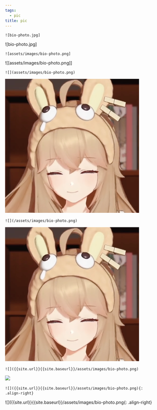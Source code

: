 ```yaml
---
tags:
  - pic
title: pic
---
```

```
![bio-photo.jpg]
```
![bio-photo.jpg]

```
![assets/images/bio-photo.png]
```

![[assets/images/bio-photo.png]]


```
![](assets/images/bio-photo.png)
```

![](assets/images/bio-photo.png)

```
![](/assets/images/bio-photo.png)
```

![](/assets/images/bio-photo.png)

```
![]({{site.url}}{{site.baseurl}}/assets/images/bio-photo.png)
```

![]({{site.url}}{{site.baseurl}}/assets/images/bio-photo.png)


```
![]({{site.url}}{{site.baseurl}}/assets/images/bio-photo.png){: .align-right}
```

![]({{site.url}}{{site.baseurl}}/assets/images/bio-photo.png{: .align-right}

